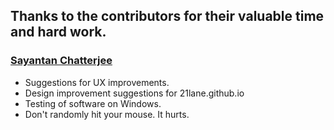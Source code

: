 ## Thanks to the contributors for their valuable time and hard work.

### [Sayantan Chatterjee](https://github.com/illuminatus)
* Suggestions for UX improvements.
* Design improvement suggestions for 21lane.github.io
* Testing of software on Windows.
* Don't randomly hit your mouse. It hurts.
